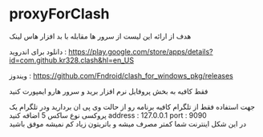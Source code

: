 # proxyForClash
هدف از ارائه این لیست از سرور ها مقابله با بد افزار هاس  لینک

دانلود برای اندروید : https://play.google.com/store/apps/details?id=com.github.kr328.clash&hl=en_US 

ویندوز : https://github.com/Fndroid/clash_for_windows_pkg/releases

فقط کافیه به بخش پروفایل نرم افزار برید و سرور هارو ایمپورت کنید 

جهت استفاده فقط از تلگرام کافیه برنامه رو از حالت وی پی ان بردارید ودر تلگرام یک پروکسی نوع ساکس 5 اضافه کنید 
address : 127.0.0.1
port : 9090  
در این شکل اینترنت شما کمتر مصرف میشه و باتریتون زیاد کم نمیشه موفق باشید
